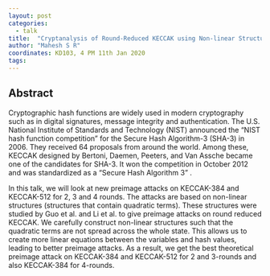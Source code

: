 ```yaml
---
layout: post
categories:
  - talk
title:  "Cryptanalysis of Round-Reduced KECCAK using Non-linear Structures"
author: "Mahesh S R"
coordinates: KD103, 4 PM 11th Jan 2020
tags: 
---
```

## Abstract

Cryptographic hash functions are widely used in modern cryptography such as in digital signatures, message integrity and authentication. The U.S. National Institute of Standards and Technology (NIST) announced the “NIST hash function competition” for the Secure Hash Algorithm-3 (SHA-3) in 2006. They received 64 proposals from around the world. Among these, KECCAK designed by Bertoni, Daemen, Peeters, and Van Assche became one of the candidates for SHA-3. It won the competition in October 2012 and was standardized as a “Secure Hash Algorithm 3” .

In this talk, we will look at new preimage attacks on KECCAK-384 and KECCAK-512 for 2, 3 and 4 rounds. The attacks are based on non-linear structures (structures that contain quadratic terms). These structures were studied by Guo et al. and Li et al. to give preimage attacks on round reduced KECCAK. We carefully construct non-linear structures such that the quadratic terms are not spread across the whole state. This allows us to create more linear equations between the variables and hash values, leading to better preimage attacks. As a result, we get the best theoretical preimage attack on KECCAK-384 and KECCAK-512 for 2 and 3-rounds and also KECCAK-384 for 4-rounds.